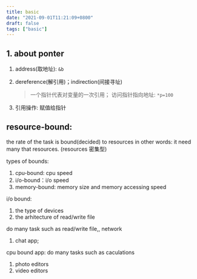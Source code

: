 ```yaml
---
title: basic
date: "2021-09-01T11:21:09+0800"
draft: false
tags: ["basic"]
---
```



## 1. about ponter


1. address(取地址):  `&b`
2. dereference(解引用)；indirection(间接寻址)
   > 一个指针代表对变量的一次引用；
    访问指针指向地址: `*p=100`

3. 引用操作: 赋值给指针


## resource-bound:

the rate of the task  is bound(decided) to  resources
in other words:  it need many that  resources. (resources 密集型)


types of bounds:
1. cpu-bound: cpu speed
2. i/o-bound：i/o speed
3. memory-bound: memory size  and memory  accessing speed

i/o bound:
1. the type of devices 
2.  the arhitecture of read/write file 


do  many task such as read/write file,, network
1. chat  app;



cpu bound app: do many tasks such as caculations
1.  photo editors
2.  video editors 





